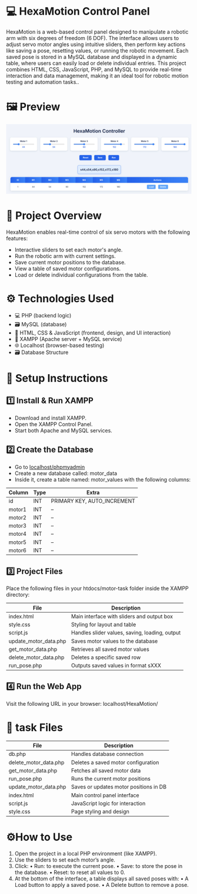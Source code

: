 # 💻 HexaMotion Control Panel
HexaMotion is a web-based control panel designed to manipulate a robotic arm with six degrees of freedom (6 DOF). The interface allows users to adjust servo motor angles using intuitive sliders, then perform key actions like saving a pose, resetting values, or running the robotic movement. Each saved pose is stored in a MySQL database and displayed in a dynamic table, where users can easily load or delete individual entries. This project combines HTML, CSS, JavaScript, PHP, and MySQL to provide real-time interaction and data management, making it an ideal tool for robotic motion testing and automation tasks..

# 🖼️ Preview

![HexaMotion Interface](hexamotion-interface.jpg)
# 📌 Project Overview

HexaMotion enables real-time control of six servo motors with the following features:
- Interactive sliders to set each motor's angle.
- Run the robotic arm with current settings.
- Save current motor positions to the database.
- View a table of saved motor configurations.
- Load or delete individual configurations from the table.


# ⚙️ Technologies Used

- 💻 PHP (backend logic)  
- 🗃 MySQL (database)  
- 🎨 HTML, CSS & JavaScript (frontend, design, and UI interaction)  
- 🧪 XAMPP (Apache server + MySQL service)  
- 🌐 Localhost (browser-based testing)
-  🗃️ Database Structure

# 🚀 Setup Instructions

## 1️⃣ Install & Run XAMPP
- Download and install XAMPP.
- Open the XAMPP Control Panel.
- Start both Apache and MySQL services.

## 2️⃣ Create the Database
- Go to [localhost/phpmyadmin](http://localhost/phpmyadmin)
- Create a new database called: motor_data
- Inside it, create a table named: motor_values with the following columns:

| Column  | Type | Extra                        |
|---------|------|------------------------------|
| id      | INT  | PRIMARY KEY, AUTO_INCREMENT  |
| motor1  | INT  | –                            |
| motor2  | INT  | –                            |
| motor3  | INT  | –                            |
| motor4  | INT  | –                            |
| motor5  | INT  | –                            |
| motor6  | INT  | –                            |

## 3️⃣ Project Files

Place the following files in your htdocs/motor-task folder inside the XAMPP directory:

| File                    | Description                                      |
|-------------------------|--------------------------------------------------|
| index.html            | Main interface with sliders and output box      |
| style.css             | Styling for layout and table                    |
| script.js             | Handles slider values, saving, loading, output  |
| update_motor_data.php | Saves motor values to the database               |
| get_motor_data.php    | Retrieves all saved motor values                 |
| delete_motor_data.php | Deletes a specific saved row                     |
| run_pose.php          | Outputs saved values in format sXXX            |

## 4️⃣ Run the Web App

Visit the following URL in your browser:
localhost/HexaMotion/

# 📂 task Files

| File                  | Description                              |
|-----------------------|----------------------------------------|
| db.php              | Handles database connection             |
| delete_motor_data.php | Deletes a saved motor configuration    |
| get_motor_data.php   | Fetches all saved motor data            |
| run_pose.php         | Runs the current motor positions        |
| update_motor_data.php | Saves or updates motor positions in DB |
| index.html          | Main control panel interface             |
| script.js           | JavaScript logic for interaction         |
| style.css           | Page styling and design                  |


# ⚙️How to Use
 1. Open the project in a local PHP environment (like XAMPP).
 2. Use the sliders to set each motor’s angle.
 3. Click:
 • Run: to execute the current pose.
 • Save: to store the pose in the database.
 • Reset: to reset all values to 0.
 4. At the bottom of the interface, a table displays all saved poses with:
 • A Load button to apply a saved pose.
 • A Delete button to remove a pose.

